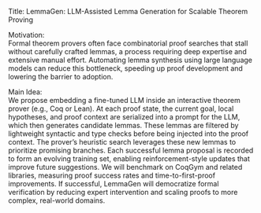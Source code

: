 Title: LemmaGen: LLM-Assisted Lemma Generation for Scalable Theorem Proving

Motivation:  
Formal theorem provers often face combinatorial proof searches that stall without carefully crafted lemmas, a process requiring deep expertise and extensive manual effort. Automating lemma synthesis using large language models can reduce this bottleneck, speeding up proof development and lowering the barrier to adoption.

Main Idea:  
We propose embedding a fine-tuned LLM inside an interactive theorem prover (e.g., Coq or Lean). At each proof state, the current goal, local hypotheses, and proof context are serialized into a prompt for the LLM, which then generates candidate lemmas. These lemmas are filtered by lightweight syntactic and type checks before being injected into the proof context. The prover’s heuristic search leverages these new lemmas to prioritize promising branches. Each successful lemma proposal is recorded to form an evolving training set, enabling reinforcement-style updates that improve future suggestions. We will benchmark on CoqGym and related libraries, measuring proof success rates and time-to-first-proof improvements. If successful, LemmaGen will democratize formal verification by reducing expert intervention and scaling proofs to more complex, real-world domains.